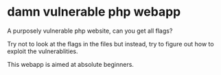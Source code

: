 # damn vulnerable php webapp

A purposely vulnerable php website, can you get all flags?

Try not to look at the flags in the files but instead, try to figure out how to exploit the vulnerablities.

This webapp is aimed at absolute beginners.
